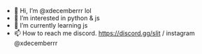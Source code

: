 - 👋 Hi, I’m @xdecemberrr lol
- 👀 I’m interested in python & js
- 🌱 I’m currently learning js
- 📫 How to reach me discord. https://discord.gg/slit / instagram @xdecemberrr
<!---
--->
